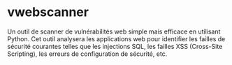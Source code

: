 # vwebscanner
Un outil de scanner de vulnérabilités web simple mais efficace en utilisant Python. Cet outil analysera les applications web pour identifier les failles de sécurité courantes telles que les injections SQL, les failles XSS (Cross-Site Scripting), les erreurs de configuration de sécurité, etc.
